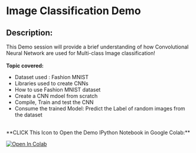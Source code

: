 # Image Classification Demo

## Description:

This Demo session will provide a brief understanding of how Convolutional Neural Network are used for Multi-class Image classification! 
<br/> <br/>
**Topic covered:**
* Dataset used : Fashion MNIST
* Libraries used to create CNNs
* How to use Fashion MNIST dataset
* Create a CNN mdoel from scratch
* Compile, Train and test the CNN
* Consume the trained Model: Predict the Label of random images from the dataset

<br/>
**CLICK This Icon to Open the Demo IPython Notebook in Google Colab:**

[![Open In Colab](https://colab.research.google.com/assets/colab-badge.svg)](https://colab.research.google.com/github/nabinsharmaUTS/Introduction-AI-ML-CV-DFAT/blob/main/ImageClassfication-Demo/ImageClassification-Demo.ipynb)
